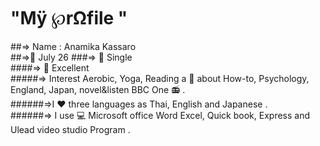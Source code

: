# **&quot;M&yuml;  &weierp;r&Omega;file &quot;**
##&rArr; Name : Anamika Kassaro</br>
##&rArr;:cake: July 26 </b>
###&rArr; :girl: Single</br>
####&rArr; :muscle:	Excellent</br>
#####&rArr; Interest	Aerobic, Yoga, Reading a :book: about How-to, Psychology, England, Japan, novel&amp;listen BBC One :radio: .</br>
######&rArr;I :heart: three languages as Thai, English and Japanese . </br></b>
######&rArr; I use :computer: Microsoft office Word Excel, Quick book, Express and Ulead video studio Program .</br></b>
